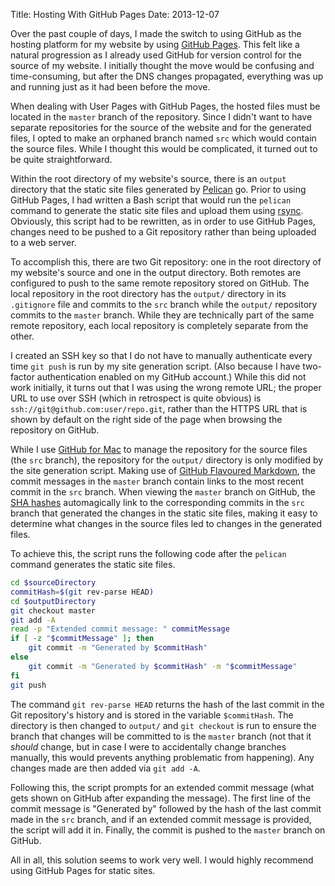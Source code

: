 Title: Hosting With GitHub Pages
Date: 2013-12-07

Over the past couple of days, I made the switch to using GitHub as the hosting platform for my website by using [GitHub Pages](http://pages.github.com). This felt like a natural progression as I already used GitHub for version control for the source of my website. I initially thought the move would be confusing and time-consuming, but after the DNS changes propagated, everything was up and running just as it had been before the move.

When dealing with User Pages with GitHub Pages, the hosted files must be located in the `master` branch of the repository. Since I didn't want to have separate repositories for the source of the website and for the generated files, I opted to make an orphaned branch named `src` which would contain the source files. While I thought this would be complicated, it turned out to be quite straightforward.

Within the root directory of my website's source, there is an `output` directory that the static site files generated by [Pelican](http://getpelican.com) go. Prior to using GitHub Pages, I had written a Bash script that would run the `pelican` command to generate the static site files and upload them using [rsync](http://en.wikipedia.org/wiki/Rsync). Obviously, this script had to be rewritten, as in order to use GitHub Pages, changes need to be pushed to a Git repository rather than being uploaded to a web server.

To accomplish this, there are two Git repository: one in the root directory of my website's source and one in the output directory. Both remotes are configured to push to the same remote repository stored on GitHub. The local repository in the root directory has the `output/` directory in its `.gitignore` file and commits to the `src` branch while the `output/` repository commits to the `master` branch. While they are technically part of the same remote repository, each local repository is completely separate from the other.

I created an SSH key so that I do not have to manually authenticate every time `git push` is run by my site generation script. (Also because I have two-factor authentication enabled on my GitHub account.) While this did not work initially, it turns out that I was using the wrong remote URL; the proper URL to use over SSH (which in retrospect is quite obvious) is `ssh://git@github.com:user/repo.git`, rather than the HTTPS URL that is shown by default on the right side of the page when browsing the repository on GitHub.

While I use [GitHub for Mac](http://mac.github.com) to manage the repository for the source files (the `src` branch), the repository for the `output/` directory is only modified by the site generation script. Making use of [GitHub Flavoured Markdown](https://help.github.com/articles/github-flavored-markdown), the commit messages in the `master` branch contain links to the most recent commit in the `src` branch. When viewing the `master` branch on GitHub, the [SHA hashes](http://en.wikipedia.org/wiki/SHA-1) automagically link to the corresponding commits in the `src` branch that generated the changes in the static site files, making it easy to determine what changes in the source files led to changes in the generated files.

To achieve this, the script runs the following code after the `pelican` command generates the static site files.

```bash
cd $sourceDirectory
commitHash=$(git rev-parse HEAD)
cd $outputDirectory
git checkout master
git add -A
read -p "Extended commit message: " commitMessage
if [ -z "$commitMessage" ]; then
	git commit -m "Generated by $commitHash"
else
	git commit -m "Generated by $commitHash" -m "$commitMessage"
fi
git push
```

The command `git rev-parse HEAD` returns the hash of the last commit in the Git repository's history and is stored in the variable `$commitHash`. The directory is then changed to `output/` and `git checkout` is run to ensure the branch that changes will be committed to is the `master` branch (not that it *should* change, but in case I were to accidentally change branches manually, this would prevents anything problematic from happening). Any changes made are then added via `git add -A`.

Following this, the script prompts for an extended commit message (what gets shown on GitHub after expanding the message). The first line of the commit message is "Generated by" followed by the hash of the last commit made in the `src` branch, and if an extended commit message is provided, the script will add it in. Finally, the commit is pushed to the `master` branch on GitHub.

All in all, this solution seems to work very well. I would highly recommend using GitHub Pages for static sites.
